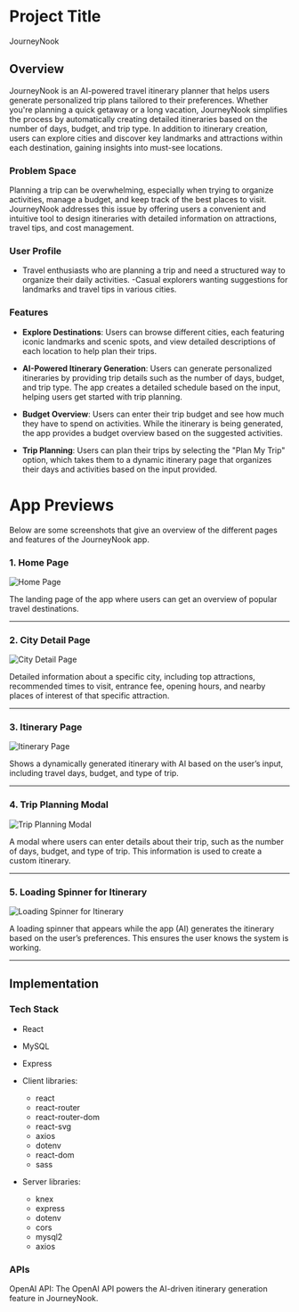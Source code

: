 # Project Title
JourneyNook

## Overview

JourneyNook is an AI-powered travel itinerary planner that helps users generate personalized trip plans tailored to their preferences. Whether you're planning a quick getaway or a long vacation, JourneyNook simplifies the process by automatically creating detailed itineraries based on the number of days, budget, and trip type. In addition to itinerary creation, users can explore cities and discover key landmarks and attractions within each destination, gaining insights into must-see locations.

### Problem Space

Planning a trip can be overwhelming, especially when trying to organize activities, manage a budget, and keep track of the best places to visit. JourneyNook addresses this issue by offering users a convenient and intuitive tool to design itineraries with detailed information on attractions, travel tips, and cost management.

### User Profile

- Travel enthusiasts who are planning a trip and need a structured way to organize their daily activities.
-Casual explorers wanting suggestions for landmarks and travel tips in various cities.

### Features

- **Explore Destinations**: Users can browse different cities, each featuring iconic landmarks and scenic spots, and view detailed descriptions of each location to help plan their trips.

- **AI-Powered Itinerary Generation**: Users can generate personalized itineraries by providing trip details such as the number of days, budget, and trip type. The app creates a detailed schedule based on the input, helping users get started with trip planning.

- **Budget Overview**: Users can enter their trip budget and see how much they have to spend on activities. While the itinerary is being generated, the app provides a budget overview based on the suggested activities.

- **Trip Planning**: Users can plan their trips by selecting the "Plan My Trip" option, which takes them to a dynamic itinerary page that organizes their days and activities based on the input provided.


# App Previews

Below are some screenshots that give an overview of the different pages and features of the JourneyNook app.

### 1. Home Page
![Home Page](./public/app-previews/home-page.png)

The landing page of the app where users can get an overview of popular travel destinations.

---

### 2. City Detail Page
![City Detail Page](./public/app-previews/city-detail-page.png)

Detailed information about a specific city, including top attractions, recommended times to visit, entrance fee, opening hours, and nearby places of interest of that specific attraction.

---

### 3. Itinerary Page
![Itinerary Page](./public/app-previews/itinerary-page.png)

Shows a dynamically generated itinerary with AI based on the user’s input, including travel days, budget, and type of trip.

---

### 4. Trip Planning Modal
![Trip Planning Modal](./public/app-previews/trip-planning-modal.png)

A modal where users can enter details about their trip, such as the number of days, budget, and type of trip. This information is used to create a custom itinerary.

---

### 5. Loading Spinner for Itinerary
![Loading Spinner for Itinerary](./public/app-previews/loading-spinner-for-itinerary.png)

A loading spinner that appears while the app (AI) generates the itinerary based on the user’s preferences. This ensures the user knows the system is working.

---

## Implementation

### Tech Stack
- React
- MySQL
- Express
- Client libraries: 
    - react
    - react-router
    - react-router-dom
    - react-svg 
    - axios
    - dotenv
    - react-dom
    - sass

- Server libraries:
    - knex
    - express
    - dotenv
    - cors
    - mysql2
    - axios

### APIs
OpenAI API: The OpenAI API powers the AI-driven itinerary generation feature in JourneyNook.

